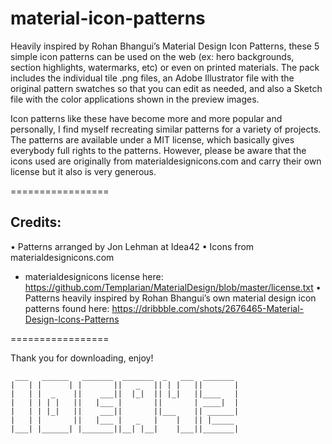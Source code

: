 # material-icon-patterns

Heavily inspired by Rohan Bhangui’s Material Design Icon Patterns, these 5 simple icon patterns can be used on the web (ex: hero backgrounds, section highlights, watermarks, etc) or even on printed materials. The pack includes the individual tile .png files, an Adobe Illustrator file with the original pattern swatches so that you can edit as needed, and also a Sketch file with the color applications shown in the preview images.

Icon patterns like these have become more and more popular and personally, I find myself recreating similar patterns for a variety of projects. The patterns are available under a MIT license, which basically gives everybody full rights to the patterns. However, please be aware that the icons used are originally from materialdesignicons.com and carry their own license but it also is very generous.

=================

## Credits:

• Patterns arranged by Jon Lehman at Idea42
• Icons from materialdesignicons.com
  - materialdesignicons license here: https://github.com/Templarian/MaterialDesign/blob/master/license.txt
• Patterns heavily inspired by Rohan Bhangui’s own material design icon patterns found here: https://dribbble.com/shots/2676465-Material-Design-Icons-Patterns

=================



Thank you for downloading, enjoy!

```
 ___   ______   _______  _______  _   ___  _______ 
|   | |      | |       ||   _   || | |   ||       |
|   | |  _    ||    ___||  |_|  || |_|   ||____   |
|   | | | |   ||   |___ |       ||       | ____|  |
|   | | |_|   ||    ___||       ||___    || ______|
|   | |       ||   |___ |   _   |    |   || |_____ 
|___| |______| |_______||__| |__|    |___||_______|

```
